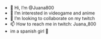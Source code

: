 - 👋 Hi, I’m @Juana800
- 👀 I’m interested in videogame and anime
- 💞️ I’m looking to collaborate on my twitch 
- 📫 How to reach me in twitch: Juana_800 
- im a spanish girl 💖

<!---
Juana800/Juana800 is a ✨ special ✨ repository because its `README.md` (this file) appears on your GitHub profile.
You can click the Preview link to take a look at your changes.
--->
